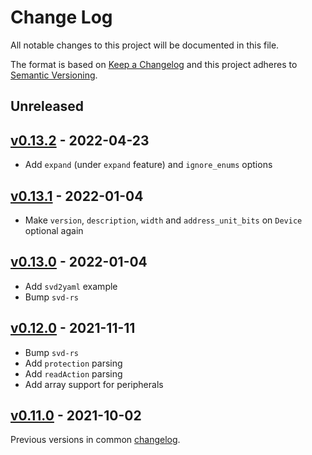 # Change Log

All notable changes to this project will be documented in this file.

The format is based on [Keep a Changelog](http://keepachangelog.com/)
and this project adheres to [Semantic Versioning](http://semver.org/).

## Unreleased

## [v0.13.2] - 2022-04-23

- Add `expand` (under `expand` feature) and `ignore_enums` options

## [v0.13.1] - 2022-01-04

- Make `version`, `description`, `width` and `address_unit_bits` on `Device` optional again

## [v0.13.0] - 2022-01-04

- Add `svd2yaml` example
- Bump `svd-rs`

## [v0.12.0] - 2021-11-11

- Bump `svd-rs`
- Add `protection` parsing
- Add `readAction` parsing
- Add array support for peripherals

## [v0.11.0] - 2021-10-02

Previous versions in common [changelog](../CHANGELOG.md).

[Unreleased]: https://github.com/rust-embedded/svd/compare/svd-parser-v0.13.2...HEAD
[v0.13.2]: https://github.com/rust-embedded/svd/compare/svd-rs-v0.13.2...svd-parser-v0.13.2
[v0.13.1]: https://github.com/rust-embedded/svd/compare/v0.13.0...svd-parser-v0.13.1
[v0.13.0]: https://github.com/rust-embedded/svd/compare/v0.12.0...v0.13.0
[v0.12.0]: https://github.com/rust-embedded/svd/compare/v0.11.0...v0.12.0
[v0.11.0]: https://github.com/rust-embedded/svd/compare/v0.10.2...v0.11.0
